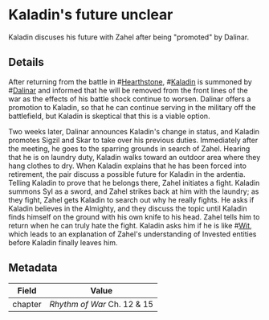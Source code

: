# Kaladin's future unclear
Kaladin discuses his future with Zahel after being "promoted" by Dalinar.

## Details
After returning from the battle in #[Hearthstone](hearthstone), #[Kaladin](kaladin) is summoned by #[Dalinar](dalinar) and informed that he will be removed from the front lines of the war as the effects of his battle shock continue to worsen. Dalinar offers a promotion to Kaladin, so that he can continue serving in the military off the battlefield, but Kaladin is skeptical that this is a viable option.

Two weeks later, Dalinar announces Kaladin's change in status, and Kaladin promotes Sigzil and Skar to take over his previous duties. Immediately after the meeting, he goes to the sparring grounds in search of Zahel. Hearing that he is on laundry duty, Kaladin walks toward an outdoor area where they hang clothes to dry. When Kaladin explains that he has been forced into retirement, the pair discuss a possible future for Kaladin in the ardentia. Telling Kaladin to prove that he belongs there, Zahel initiates a fight. Kaladin summons Syl as a sword, and Zahel strikes back at him with the laundry; as they fight, Zahel gets Kaladin to search out why he really fights. He asks if Kaladin believes in the Almighty, and they discuss the topic until Kaladin finds himself on the ground with his own knife to his head. Zahel tells him to return when he can truly hate the fight. Kaladin asks him if he is like #[Wit](wit), which leads to an explanation of Zahel's understanding of Invested entities before Kaladin finally leaves him. 

## Metadata
| Field | Value |
| ----- | ----- |
| chapter | *Rhythm of War* Ch. 12 & 15 |